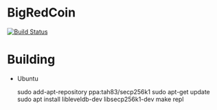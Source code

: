# BigRedCoin

[![Build Status](https://travis-ci.com/tjade273/BigRedCoin.svg?token=DRVwWUfnbrAy3mWub1KD&branch=master)](https://travis-ci.com/tjade273/BigRedCoin)

# Building

* Ubuntu

    sudo add-apt-repository ppa:tah83/secp256k1
    sudo apt-get update
    sudo apt install libleveldb-dev libsecp256k1-dev
    make repl
    
